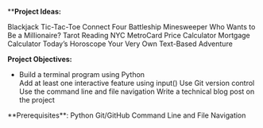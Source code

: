 ****Project Ideas:**

Blackjack
Tic-Tac-Toe
Connect Four
Battleship
Minesweeper
Who Wants to Be a Millionaire?
Tarot Reading
NYC MetroCard Price Calculator
Mortgage Calculator
Today’s Horoscope
Your Very Own Text-Based Adventure

**Project Objectives:**
<ul>
<li>Build a terminal program using Python</li>
Add at least one interactive feature using input()
Use Git version control
Use the command line and file navigation
Write a technical blog post on the project
</ul>
**Prerequisites**:
Python
Git/GitHub
Command Line and File Navigation
